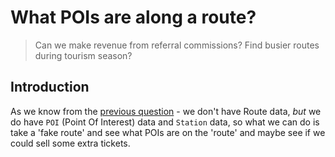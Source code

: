 # What POIs are along a route?

> Can we make revenue from referral commissions? Find busier routes during tourism season?

## Introduction

As we know from the [previous question](Question%203.md) - we don't have Route data, _but_ we do have `POI` (Point Of Interest) data and `Station` data, so what we can do is take a 'fake route' and see what POIs are on the 'route' and maybe see if we could sell some extra tickets.

